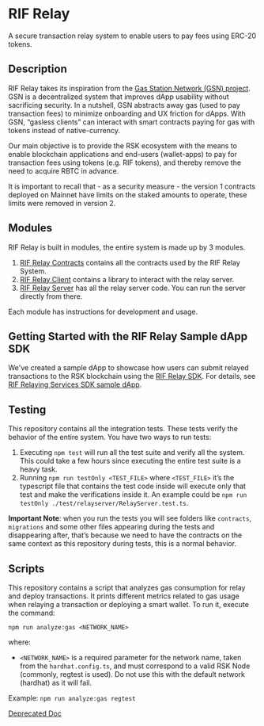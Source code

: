 # RIF Relay

A secure transaction relay system to enable users to pay fees using ERC-20 tokens.

## Description

RIF Relay takes its inspiration from the [Gas Station Network (GSN) project](https://github.com/opengsn/gsn). GSN is a decentralized system that improves dApp usability without sacrificing security. In a nutshell, GSN abstracts away gas (used to pay transaction fees) to minimize onboarding and UX friction for dApps. With GSN, “gasless clients” can interact with smart contracts paying for gas with tokens instead of native-currency.

Our main objective is to provide the RSK ecosystem with the means to enable blockchain applications and end-users (wallet-apps) to pay for transaction fees using tokens (e.g. RIF tokens), and thereby remove the need to acquire RBTC in advance.

It is important to recall that - as a security measure - the version 1 contracts deployed on Mainnet have limits on the staked amounts to operate, these limits were removed in version 2.

## Modules

RIF Relay is built in modules, the entire system is made up by 3 modules.

1. [RIF Relay Contracts](https://github.com/rsksmart/rif-relay-contracts) contains all the contracts used by the RIF Relay System.
2. [RIF Relay Client](https://github.com/rsksmart/rif-relay-client) contains a library to interact with the relay server.
3. [RIF Relay Server](https://github.com/rsksmart/rif-relay-server) has all the relay server code. You can run the server directly from there.

Each module has instructions for development and usage.

## Getting Started with the RIF Relay Sample dApp SDK

We've created a sample dApp to showcase how users can submit relayed transactions to the RSK blockchain using the [RIF Relay SDK](https://github.com/rsksmart/rif-relay-sdk). For details, see [RIF Relaying Services SDK sample dApp](https://github.com/rsksmart/rif-relay-sample-dapp).

## Testing

This repository contains all the integration tests. These tests verify the behavior of the entire system.
You have two ways to run tests:

1. Executing `npm test` will run all the test suite and verify all the system. This could take 
   a few hours since executing the entire test suite is a heavy task.
2. Running `npm run testOnly <TEST_FILE>` where `<TEST_FILE>` it’s the typescript file
that contains the test code inside will execute only that test and make the verifications inside it. An example could be `npm run testOnly ./test/relayserver/RelayServer.test.ts`.

**Important Note**: when you run the tests you will see folders like `contracts`, `migrations` and some other files
appearing during the tests and disappearing after, that’s because we need to have the contracts
on the same context as this repository during tests, this is a normal behavior. 

## Scripts

This repository contains a script that analyzes gas consumption for relay and deploy transactions. It prints different metrics related to gas usage when relaying a transaction or deploying a smart wallet.
To run it, execute the command:

`npm run analyze:gas <NETWORK_NAME>`

where:
- `<NETWORK_NAME>` is a required parameter for the network name, taken from the `hardhat.config.ts`, and must correspond to a valid RSK Node (commonly, regtest is used). Do not use this with the default network (hardhat) as it will fail.

Example: 
`npm run analyze:gas regtest`

[Deprecated Doc](docs/README.md)
